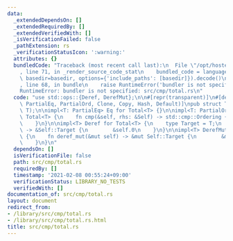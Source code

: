 ```yaml
---
data:
  _extendedDependsOn: []
  _extendedRequiredBy: []
  _extendedVerifiedWith: []
  _isVerificationFailed: false
  _pathExtension: rs
  _verificationStatusIcon: ':warning:'
  attributes: {}
  bundledCode: "Traceback (most recent call last):\n  File \"/opt/hostedtoolcache/Python/3.9.2/x64/lib/python3.9/site-packages/onlinejudge_verify/documentation/build.py\"\
    , line 71, in _render_source_code_stat\n    bundled_code = language.bundle(stat.path,\
    \ basedir=basedir, options={'include_paths': [basedir]}).decode()\n  File \"/opt/hostedtoolcache/Python/3.9.2/x64/lib/python3.9/site-packages/onlinejudge_verify/languages/user_defined.py\"\
    , line 68, in bundle\n    raise RuntimeError('bundler is not specified: {}'.format(path.as_posix()))\n\
    RuntimeError: bundler is not specified: src/cmp/total.rs\n"
  code: "use std::ops::{Deref, DerefMut};\n\n#[repr(transparent)]\n#[derive(Debug,\
    \ PartialEq, PartialOrd, Clone, Copy, Hash, Default)]\npub struct Total<T>(pub\
    \ T);\n\nimpl<T: PartialEq> Eq for Total<T> {}\n\nimpl<T: PartialOrd> Ord for\
    \ Total<T> {\n    fn cmp(&self, rhs: &Self) -> std::cmp::Ordering {\n        self.0.partial_cmp(&rhs.0).unwrap()\n\
    \    }\n}\n\nimpl<T> Deref for Total<T> {\n    type Target = T;\n    fn deref(&self)\
    \ -> &Self::Target {\n        &self.0\n    }\n}\n\nimpl<T> DerefMut for Total<T>\
    \ {\n    fn deref_mut(&mut self) -> &mut Self::Target {\n        &mut self.0\n\
    \    }\n}\n"
  dependsOn: []
  isVerificationFile: false
  path: src/cmp/total.rs
  requiredBy: []
  timestamp: '2021-02-08 00:55:24+09:00'
  verificationStatus: LIBRARY_NO_TESTS
  verifiedWith: []
documentation_of: src/cmp/total.rs
layout: document
redirect_from:
- /library/src/cmp/total.rs
- /library/src/cmp/total.rs.html
title: src/cmp/total.rs
---
```

